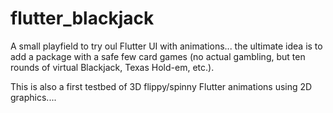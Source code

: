 # flutter_blackjack

A small playfield to try oul Flutter UI with animations... the ultimate idea is to add a package with a safe few card games (no actual gambling, but ten rounds of virtual Blackjack, Texas Hold-em, etc.).

This is also a first testbed of 3D flippy/spinny Flutter animations using 2D graphics....

